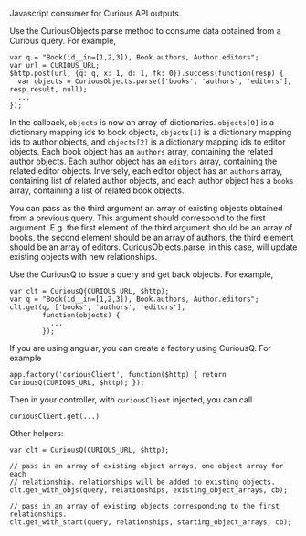 Javascript consumer for Curious API outputs.

Use the CuriousObjects.parse method to consume data obtained from a Curious query.  For example,

```
var q = "Book(id__in=[1,2,3]), Book.authors, Author.editors";
var url = CURIOUS_URL;
$http.post(url, {q: q, x: 1, d: 1, fk: 0}).success(function(resp) {
  var objects = CuriousObjects.parse(['books', 'authors', 'editors'], resp.result, null);
  ...
});
```

In the callback, ```objects``` is now an array of dictionaries. ```objects[0]``` is a dictionary mapping ids to book objects, ```objects[1]``` is a dictionary mapping ids to author objects, and ```objects[2]``` is a dictionary mapping ids to editor objects.  Each book object has an ```authors``` array, containing the related author objects. Each author object has an ```editors``` array, containing the related editor objects. Inversely, each editor object has an ```authors``` array, containing list of related author objects, and each author object has a ```books``` array, containing a list of related book objects.

You can pass as the third argument an array of existing objects obtained from a previous query. This argument should correspond to the first argument. E.g. the first element of the third argument should be an array of books, the second element should be an array of authors, the third element should be an array of editors. CuriousObjects.parse, in this case, will update existing objects with new relationships.

Use the CuriousQ to issue a query and get back objects.  For example,

```
var clt = CuriousQ(CURIOUS_URL, $http);
var q = "Book(id__in=[1,2,3]), Book.authors, Author.editors";
clt.get(q, ['books', 'authors', 'editors'],
        function(objects) {
          ...
        });
```

If you are using angular, you can create a factory using CuriousQ. For example

```
app.factory('curiousClient', function($http) { return CuriousQ(CURIOUS_URL, $http); });
```

Then in your controller, with ```curiousClient``` injected, you can call

```curiousClient.get(...)```

Other helpers:

```
var clt = CuriousQ(CURIOUS_URL, $http);

// pass in an array of existing object arrays, one object array for each
// relationship. relationships will be added to existing objects.
clt.get_with_objs(query, relationships, existing_object_arrays, cb);

// pass in an array of existing objects corresponding to the first relationships.
clt.get_with_start(query, relationships, starting_object_arrays, cb);
```
